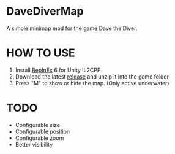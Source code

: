# DaveDiverMap
A simple minimap mod for the game Dave the Diver.

# HOW TO USE
1. Install [BepInEx](https://github.com/BepInEx/BepInEx/releases) 6 for Unity IL2CPP
2. Download the latest [release](https://github.com/qe201020335/DaveDiverMap/releases/latest) and unzip it into the game folder
3. Press "M" to show or hide the map. (Only active underwater)

# TODO
- Configurable size
- Configurable position
- Configurable zoom
- Better visibility
